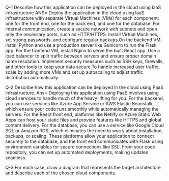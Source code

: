 Q-1 Describe how this application can be deployed in the cloud using IaaS infrastructure
ANS= Deploy the application in the cloud using IaaS infrastructure with separate Virtual Machines (VMs) for each component: one for the front end, one for the back end, and one for the database. For internal communication, create a secure network with subnets and open only the necessary ports, such as HTTP/HTTPS. Install Virtual Machines, set strong passwords, and configure regular backups.On the backend VM, install Python and use a production server like Gunicorn to run the Flask app. For the frontend VM, install Nginx to serve the built React app. Use a load balancer to split traffic between servers and ensure proper domain name resolution. Implement security measures such as SSH keys, firewalls, and other tools to keep your data secure.To handle increased user traffic, scale by adding more VMs and set up autoscaling to adjust traffic distribution automatically.

Q-2 Describe how this application can be deployed in the cloud using PaaS infrastructure.
Ans= Deploying this application using PaaS involves using cloud services to handle much of the heavy lifting for you. For the backend, you can use services like Azure App Service or AWS Elastic Beanstalk, which ensure your code runs smoothly while automatically managing the servers. For the React front end, platforms like Netlify or Azure Static Web Apps can host your static files and provide features like HTTPS and global content delivery. For the database, you can use a service like Google Cloud SQL or Amazon RDS, which eliminates the need to worry about installation, backups, or scaling. These platforms allow your application to connect securely to the database, and the front end communicates with Flask using environment variables for secure connections like SSL. From your code repository, you can set up automated deployments, making updates seamless.

Q-3 For each case, draw a diagram that represents the target architecture and describe each of the chosen cloud components.

